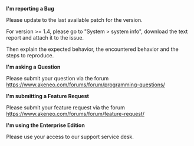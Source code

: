 **I'm reporting a Bug**

Please update to the last available patch for the version.

For version >= 1.4, please go to "System > system info", download the text report and attach it to the issue.

Then explain the expected behavior, the encountered behavior and the steps to reproduce.

**I'm asking a Question**

Please submit your question via the forum https://www.akeneo.com/forums/forum/programming-questions/

**I'm submitting a Feature Request**

Please submit your feature request via the forum https://www.akeneo.com/forums/forum/feature-request/

**I'm using the Enterprise Edition**

Please use your access to our support service desk.
